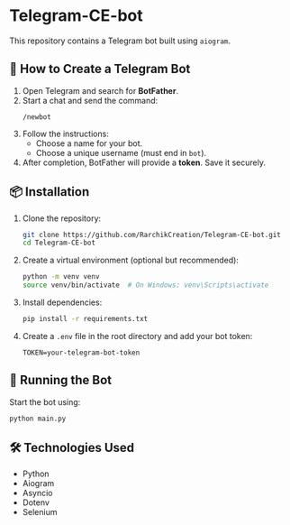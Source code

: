 # Telegram-CE-bot

This repository contains a Telegram bot built using `aiogram`.

## 📌 How to Create a Telegram Bot

1. Open Telegram and search for **BotFather**.
2. Start a chat and send the command:
   ```
   /newbot
   ```
3. Follow the instructions:
   - Choose a name for your bot.
   - Choose a unique username (must end in `bot`).
4. After completion, BotFather will provide a **token**. Save it securely.

## 📦 Installation

1. Clone the repository:
   ```sh
   git clone https://github.com/RarchikCreation/Telegram-CE-bot.git
   cd Telegram-CE-bot
   ```

2. Create a virtual environment (optional but recommended):
   ```sh
   python -m venv venv
   source venv/bin/activate  # On Windows: venv\Scripts\activate
   ```

3. Install dependencies:
   ```sh
   pip install -r requirements.txt
   ```

4. Create a `.env` file in the root directory and add your bot token:
   ```
   TOKEN=your-telegram-bot-token
   ```

## 🚀 Running the Bot

Start the bot using:
```sh
python main.py
```

## 🛠 Technologies Used
- Python
- Aiogram
- Asyncio
- Dotenv
- Selenium
